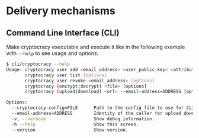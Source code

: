 # Delivery mechanisms

## Command Line Interface (CLI)

Make cryptocracy executable and execute it like in the following example with `--help` to see usage and options:
```bash
$ cli/cryptocracy --help
Usage: cryptocracy user add <email_address> <user_public_key> <attribute_expression> [options]
       cryptocracy user list [options]
       cryptocracy user revoke <email_address> [options]
       cryptocracy (encrypt|decrypt) <file> [options]
       cryptocracy (upload|download) <url> --email-address=ADDRESS [options]

Options:
  --cryptocracy-config=FILE      Path to the config file to use for CLI commands. [default: $HOME/.cryptocracy]
  --email-address=ADDRESS        Identity of the caller for upload download commands.
  -v, --verbose                  Show debug information.
  -h --help                      Show this screen.
  --version                      Show version.
```
